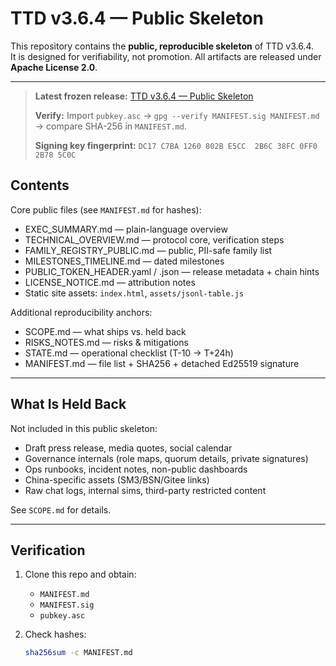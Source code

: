 # TTD v3.6.4 — Public Skeleton

This repository contains the **public, reproducible skeleton** of TTD v3.6.4.  
It is designed for verifiability, not promotion. All artifacts are released under **Apache License 2.0**.

---

> **Latest frozen release:** [TTD v3.6.4 — Public Skeleton](https://github.com/helixprojectai-code/TTD_v3.6.4_public/releases/tag/ttd-v3.6.4-public)
>
> **Verify:** Import `pubkey.asc` → `gpg --verify MANIFEST.sig MANIFEST.md` → compare SHA-256 in `MANIFEST.md`.
>
> **Signing key fingerprint:** `DC17 C7BA 1260 802B E5CC  2B6C 38FC 0FF0 2B78 5C0C`


## Contents

Core public files (see `MANIFEST.md` for hashes):
- EXEC_SUMMARY.md — plain-language overview
- TECHNICAL_OVERVIEW.md — protocol core, verification steps
- FAMILY_REGISTRY_PUBLIC.md — public, PII-safe family list
- MILESTONES_TIMELINE.md — dated milestones
- PUBLIC_TOKEN_HEADER.yaml / .json — release metadata + chain hints
- LICENSE_NOTICE.md — attribution notes
- Static site assets: `index.html`, `assets/jsonl-table.js`

Additional reproducibility anchors:
- SCOPE.md — what ships vs. held back
- RISKS_NOTES.md — risks & mitigations
- STATE.md — operational checklist (T-10 → T+24h)
- MANIFEST.md — file list + SHA256 + detached Ed25519 signature

---

## What Is Held Back

Not included in this public skeleton:
- Draft press release, media quotes, social calendar
- Governance internals (role maps, quorum details, private signatures)
- Ops runbooks, incident notes, non-public dashboards
- China-specific assets (SM3/BSN/Gitee links)
- Raw chat logs, internal sims, third-party restricted content

See `SCOPE.md` for details.

---

## Verification

1. Clone this repo and obtain:
   - `MANIFEST.md`
   - `MANIFEST.sig`
   - `pubkey.asc`

2. Check hashes:
   ```bash
   sha256sum -c MANIFEST.md

